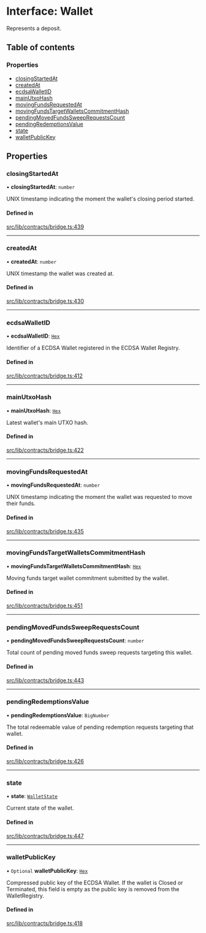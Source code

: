 # Interface: Wallet

Represents a deposit.

## Table of contents

### Properties

- [closingStartedAt](Wallet.md#closingstartedat)
- [createdAt](Wallet.md#createdat)
- [ecdsaWalletID](Wallet.md#ecdsawalletid)
- [mainUtxoHash](Wallet.md#mainutxohash)
- [movingFundsRequestedAt](Wallet.md#movingfundsrequestedat)
- [movingFundsTargetWalletsCommitmentHash](Wallet.md#movingfundstargetwalletscommitmenthash)
- [pendingMovedFundsSweepRequestsCount](Wallet.md#pendingmovedfundssweeprequestscount)
- [pendingRedemptionsValue](Wallet.md#pendingredemptionsvalue)
- [state](Wallet.md#state)
- [walletPublicKey](Wallet.md#walletpublickey)

## Properties

### closingStartedAt

• **closingStartedAt**: `number`

UNIX timestamp indicating the moment the wallet's closing period started.

#### Defined in

[src/lib/contracts/bridge.ts:439](https://github.com/keep-network/tbtc-v2/blob/main/typescript/src/lib/contracts/bridge.ts#L439)

___

### createdAt

• **createdAt**: `number`

UNIX timestamp the wallet was created at.

#### Defined in

[src/lib/contracts/bridge.ts:430](https://github.com/keep-network/tbtc-v2/blob/main/typescript/src/lib/contracts/bridge.ts#L430)

___

### ecdsaWalletID

• **ecdsaWalletID**: [`Hex`](../classes/Hex.md)

Identifier of a ECDSA Wallet registered in the ECDSA Wallet Registry.

#### Defined in

[src/lib/contracts/bridge.ts:412](https://github.com/keep-network/tbtc-v2/blob/main/typescript/src/lib/contracts/bridge.ts#L412)

___

### mainUtxoHash

• **mainUtxoHash**: [`Hex`](../classes/Hex.md)

Latest wallet's main UTXO hash.

#### Defined in

[src/lib/contracts/bridge.ts:422](https://github.com/keep-network/tbtc-v2/blob/main/typescript/src/lib/contracts/bridge.ts#L422)

___

### movingFundsRequestedAt

• **movingFundsRequestedAt**: `number`

UNIX timestamp indicating the moment the wallet was requested to move their
funds.

#### Defined in

[src/lib/contracts/bridge.ts:435](https://github.com/keep-network/tbtc-v2/blob/main/typescript/src/lib/contracts/bridge.ts#L435)

___

### movingFundsTargetWalletsCommitmentHash

• **movingFundsTargetWalletsCommitmentHash**: [`Hex`](../classes/Hex.md)

Moving funds target wallet commitment submitted by the wallet.

#### Defined in

[src/lib/contracts/bridge.ts:451](https://github.com/keep-network/tbtc-v2/blob/main/typescript/src/lib/contracts/bridge.ts#L451)

___

### pendingMovedFundsSweepRequestsCount

• **pendingMovedFundsSweepRequestsCount**: `number`

Total count of pending moved funds sweep requests targeting this wallet.

#### Defined in

[src/lib/contracts/bridge.ts:443](https://github.com/keep-network/tbtc-v2/blob/main/typescript/src/lib/contracts/bridge.ts#L443)

___

### pendingRedemptionsValue

• **pendingRedemptionsValue**: `BigNumber`

The total redeemable value of pending redemption requests targeting that wallet.

#### Defined in

[src/lib/contracts/bridge.ts:426](https://github.com/keep-network/tbtc-v2/blob/main/typescript/src/lib/contracts/bridge.ts#L426)

___

### state

• **state**: [`WalletState`](../enums/WalletState-1.md)

Current state of the wallet.

#### Defined in

[src/lib/contracts/bridge.ts:447](https://github.com/keep-network/tbtc-v2/blob/main/typescript/src/lib/contracts/bridge.ts#L447)

___

### walletPublicKey

• `Optional` **walletPublicKey**: [`Hex`](../classes/Hex.md)

Compressed public key of the ECDSA Wallet. If the wallet is Closed
or Terminated, this field is empty as the public key is removed from the
WalletRegistry.

#### Defined in

[src/lib/contracts/bridge.ts:418](https://github.com/keep-network/tbtc-v2/blob/main/typescript/src/lib/contracts/bridge.ts#L418)
